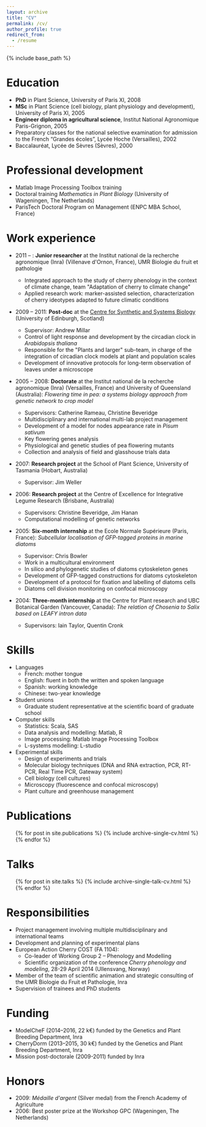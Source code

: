 ```yaml
---
layout: archive
title: "CV"
permalink: /cv/
author_profile: true
redirect_from:
  - /resume
---
```


{% include base_path %}

Education
======
* **PhD** in Plant Science, University of Paris XI, 2008
* **MSc** in Plant Science (cell biology, plant physiology and development), University of Paris XI, 2005
* **Engineer diploma in agricultural science**, Institut National Agronomique Paris-Grignon, 2005
* Preparatory classes for the national selective examination for admission to the French “Grandes écoles”, Lycée Hoche (Versailles), 2002
* Baccalauréat, Lycée de Sèvres (Sèvres), 2000

Professional development
======
* Matlab Image Processing Toolbox training
* Doctoral training _Mathematics in Plant Biology_ (University of Wageningen, The Netherlands)
* ParisTech Doctoral Program on Management (ENPC MBA School, France)

Work experience
======
* 2011 – : **Junior researcher** at the Institut national de la recherche agronomique (Inra) (Villenave d'Ornon, France), UMR Biologie du fruit et pathologie
  * Integrated approach to the study of cherry phenology in the context of climate change, team "Adaptation of cherry to climate change"
  * Applied research work: marker-assisted selection, characterization of cherry ideotypes adapted to future climatic conditions
  
* 2009 – 2011: **Post-doc** at the [Centre for Synthetic and Systems Biology](http://www.synthsys.ed.ac.uk/) (University of Edinburgh, Scotland) 
  * Supervisor: Andrew Millar
  * Control of light response and development by the circadian clock in _Arabidopsis thaliana_
  * Responsible for the "Plants and larger" sub-team, in charge of the integration of circadian clock models at plant and population scales
  * Development of innovative protocols for long-term observation of leaves under a microscope

* 2005 – 2008: **Doctorate** at the Institut national de la recherche agronomique (Inra) (Versailles, France) and University of Queensland (Australia): _Flowering time in pea: a systems biology approach from genetic network to crop model_
  * Supervisors: Catherine Rameau, Christine Beveridge
  * Multidisciplinary and international multi-lab project management
  * Development of a model for nodes appearance rate in _Pisum sativum_
  * Key flowering genes analysis
  * Physiological and genetic studies of pea flowering mutants
  * Collection and analysis of field and glasshouse trials data

* 2007: **Research project** at the School of Plant Science, University of Tasmania (Hobart,
Australia)
  * Supervisor: Jim Weller

* 2006: **Research project** at the Centre of Excellence for Integrative Legume Research (Brisbane, Australia)
  * Supervisors: Christine Beveridge, Jim Hanan
  * Computational modelling of genetic networks

* 2005: **Six-month internship** at the Ecole Normale Supérieure (Paris, France): _Subcellular localisation of GFP-tagged proteins in marine diatoms_
  * Supervisor: Chris Bowler
  * Work in a multicultural environment
  * In silico and phylogenetic studies of diatoms cytoskeleton genes
  * Development of GFP-tagged constructions for diatoms cytoskeleton
  * Development of a protocol for fixation and labelling of diatoms cells
  * Diatoms cell division monitoring on confocal microscopy

* 2004: **Three-month internship** at the Centre for Plant research and UBC Botanical Garden (Vancouver, Canada): _The relation of Chosenia to Salix based on LEAFY intron data_
  * Supervisors: Iain Taylor, Quentin Cronk
  
Skills
======
* Languages
  * French: mother tongue
  * English: fluent in both the written and spoken language
  * Spanish: working knowledge
  * Chinese: two-year knowledge
* Student unions
  * Graduate student representative at the scientific board of graduate school
* Computer skills
  * Statistics: Scala, SAS
  * Data analysis and modelling: Matlab, R
  * Image processing: Matlab Image Processing Toolbox
  * L-systems modelling: L-studio
* Experimental skills
  * Design of experiments and trials
  * Molecular biology techniques (DNA and RNA extraction, PCR, RT-PCR, Real Time PCR, Gateway system)
  * Cell biology (cell cultures)
  * Microscopy (fluorescence and confocal microscopy)
  * Plant culture and greenhouse management

Publications
======
  <ul>{% for post in site.publications %}
    {% include archive-single-cv.html %}
  {% endfor %}</ul>
  
Talks
======
  <ul>{% for post in site.talks %}
    {% include archive-single-talk-cv.html %}
  {% endfor %}</ul>
  
Responsibilities
======
* Project management involving multiple multidisciplinary and international teams
* Development and planning of experimental plans
* European Action Cherry COST (FA 1104):
  * Co-leader of Working Group 2 – Phenology and Modelling
  * Scientific organization of the conference _Cherry phenology and modeling_, 28-29 April 2014 (Ullensvang, Norway)
* Member of the team of scientific animation and strategic consulting of the UMR Biologie du Fruit et Pathologie, Inra
* Supervision of trainees and PhD students

Funding
======
*	ModelCheF (2014–2016, 22 k€) funded by the Genetics and Plant Breeding Department, Inra
*	CherryDorm (2013–2015, 30 k€) funded by the Genetics and Plant Breeding Department, Inra
* Mission post-doctorale (2009-2011) funded by Inra

Honors
======
* 2009: _Médaille d'argent_ (Silver medal) from the French Academy of Agriculture
* 2006: Best poster prize at the Workshop GPC (Wageningen, The Netherlands)
